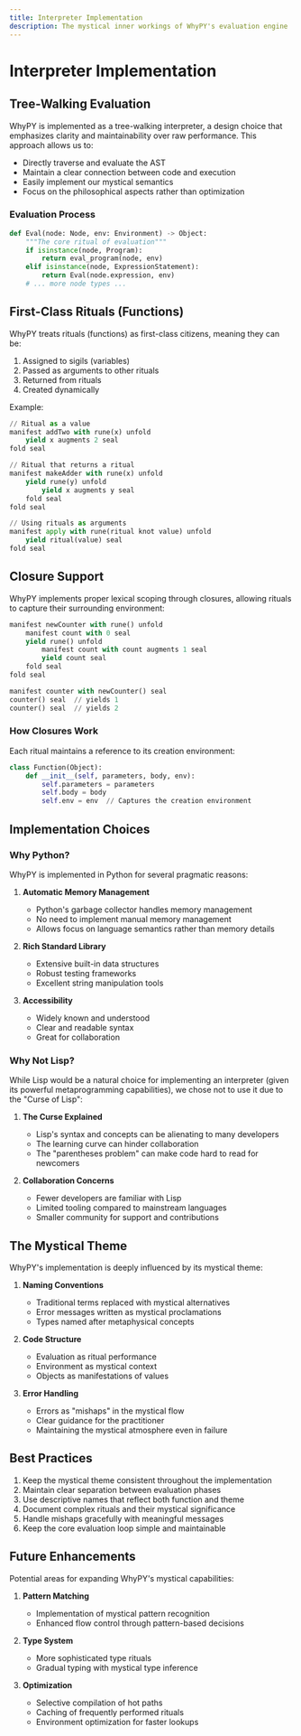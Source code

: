 ```yaml
---
title: Interpreter Implementation
description: The mystical inner workings of WhyPY's evaluation engine
---
```


# Interpreter Implementation

## Tree-Walking Evaluation

WhyPY is implemented as a tree-walking interpreter, a design choice that emphasizes clarity and maintainability over raw performance. This approach allows us to:

- Directly traverse and evaluate the AST
- Maintain a clear connection between code and execution
- Easily implement our mystical semantics
- Focus on the philosophical aspects rather than optimization

### Evaluation Process

```python
def Eval(node: Node, env: Environment) -> Object:
    """The core ritual of evaluation"""
    if isinstance(node, Program):
        return eval_program(node, env)
    elif isinstance(node, ExpressionStatement):
        return Eval(node.expression, env)
    # ... more node types ...
```

## First-Class Rituals (Functions)

WhyPY treats rituals (functions) as first-class citizens, meaning they can be:

1. Assigned to sigils (variables)
2. Passed as arguments to other rituals
3. Returned from rituals
4. Created dynamically

Example:
```python
// Ritual as a value
manifest addTwo with rune(x) unfold
    yield x augments 2 seal
fold seal

// Ritual that returns a ritual
manifest makeAdder with rune(x) unfold
    yield rune(y) unfold
        yield x augments y seal
    fold seal
fold seal

// Using rituals as arguments
manifest apply with rune(ritual knot value) unfold
    yield ritual(value) seal
fold seal
```

## Closure Support

WhyPY implements proper lexical scoping through closures, allowing rituals to capture their surrounding environment:

```python
manifest newCounter with rune() unfold
    manifest count with 0 seal
    yield rune() unfold
        manifest count with count augments 1 seal
        yield count seal
    fold seal
fold seal

manifest counter with newCounter() seal
counter() seal  // yields 1
counter() seal  // yields 2
```

### How Closures Work

Each ritual maintains a reference to its creation environment:

```python
class Function(Object):
    def __init__(self, parameters, body, env):
        self.parameters = parameters
        self.body = body
        self.env = env  // Captures the creation environment
```

## Implementation Choices

### Why Python?

WhyPY is implemented in Python for several pragmatic reasons:

1. **Automatic Memory Management**
   - Python's garbage collector handles memory management
   - No need to implement manual memory management
   - Allows focus on language semantics rather than memory details

2. **Rich Standard Library**
   - Extensive built-in data structures
   - Robust testing frameworks
   - Excellent string manipulation tools

3. **Accessibility**
   - Widely known and understood
   - Clear and readable syntax
   - Great for collaboration

### Why Not Lisp?

While Lisp would be a natural choice for implementing an interpreter (given its powerful metaprogramming capabilities), we chose not to use it due to the "Curse of Lisp":

1. **The Curse Explained**
   - Lisp's syntax and concepts can be alienating to many developers
   - The learning curve can hinder collaboration
   - The "parentheses problem" can make code hard to read for newcomers

2. **Collaboration Concerns**
   - Fewer developers are familiar with Lisp
   - Limited tooling compared to mainstream languages
   - Smaller community for support and contributions

## The Mystical Theme

WhyPY's implementation is deeply influenced by its mystical theme:

1. **Naming Conventions**
   - Traditional terms replaced with mystical alternatives
   - Error messages written as mystical proclamations
   - Types named after metaphysical concepts

2. **Code Structure**
   - Evaluation as ritual performance
   - Environment as mystical context
   - Objects as manifestations of values

3. **Error Handling**
   - Errors as "mishaps" in the mystical flow
   - Clear guidance for the practitioner
   - Maintaining the mystical atmosphere even in failure

## Best Practices

1. Keep the mystical theme consistent throughout the implementation
2. Maintain clear separation between evaluation phases
3. Use descriptive names that reflect both function and theme
4. Document complex rituals and their mystical significance
5. Handle mishaps gracefully with meaningful messages
6. Keep the core evaluation loop simple and maintainable

## Future Enhancements

Potential areas for expanding WhyPY's mystical capabilities:

1. **Pattern Matching**
   - Implementation of mystical pattern recognition
   - Enhanced flow control through pattern-based decisions

2. **Type System**
   - More sophisticated type rituals
   - Gradual typing with mystical type inference

3. **Optimization**
   - Selective compilation of hot paths
   - Caching of frequently performed rituals
   - Environment optimization for faster lookups
